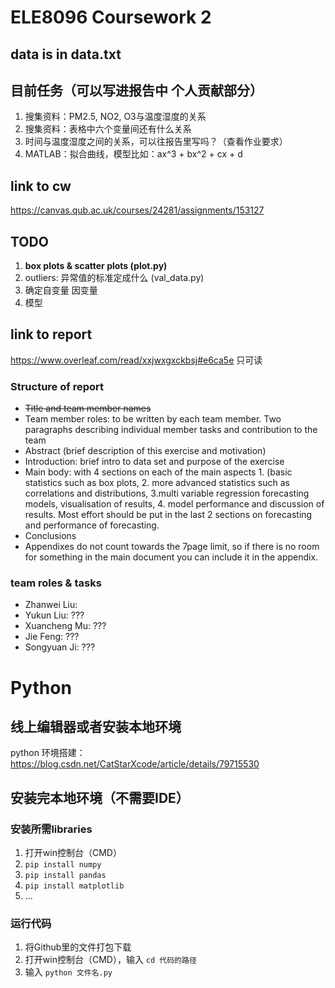 # ELE8096 Coursework 2
## data is in data.txt
## 目前任务（可以写进报告中 个人贡献部分）
1. 搜集资料：PM2.5, NO2, O3与温度湿度的关系
2. 搜集资料：表格中六个变量间还有什么关系
3. 时间与温度湿度之间的关系，可以往报告里写吗？（查看作业要求）
4. MATLAB：拟合曲线，模型比如：ax^3 + bx^2 + cx + d
## link to cw
https://canvas.qub.ac.uk/courses/24281/assignments/153127

## TODO
1. **box plots & scatter plots (plot.py)**
2. outliers: 异常值的标准定成什么 (val_data.py)
3. 确定自变量 因变量
4. 模型

## link to report
https://www.overleaf.com/read/xxjwxgxckbsj#e6ca5e
只可读
### Structure of report
- ~~Title and team member names~~
- Team member roles: to be written by each team member. Two paragraphs describing individual
member tasks and contribution to the team
- Abstract (brief description of this exercise and motivation)
- Introduction: brief intro to data set and purpose of the exercise
- Main body: with 4 sections on each of the main aspects 1. (basic statistics such as box plots, 2. more
advanced statistics such as correlations and distributions, 3.multi variable regression forecasting
models, visualisation of results, 4. model performance and discussion of results. Most effort should
be put in the last 2 sections on forecasting and performance of forecasting.
- Conclusions
- Appendixes do not count towards the 7page limit, so if there is no room for something in the main
document you can include it in the appendix.

### team roles & tasks
- Zhanwei Liu:
- Yukun Liu: ???
- Xuancheng Mu: ???
- Jie Feng: ???
- Songyuan Ji: ???

# Python
## 线上编辑器或者安装本地环境
python 环境搭建：  https://blog.csdn.net/CatStarXcode/article/details/79715530
## 安装完本地环境（不需要IDE）
### 安装所需libraries
1. 打开win控制台（CMD）
2. `pip install numpy`
3. `pip install pandas`
4. `pip install matplotlib`
5. ...

### 运行代码
1. 将Github里的文件打包下载
2. 打开win控制台（CMD），输入 `cd 代码的路径` 
3. 输入 `python 文件名.py`
